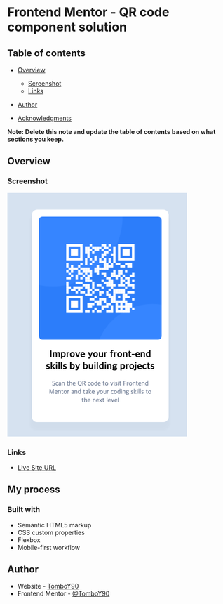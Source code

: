 # Frontend Mentor - QR code component solution


## Table of contents

- [Overview](#overview)
    - [Screenshot](#screenshot)
    - [Links](#links)

- [Author](#author)
- [Acknowledgments](#acknowledgments)

**Note: Delete this note and update the table of contents based on what sections you keep.**

## Overview

### Screenshot

![](./images/qr_preview.png)

### Links
- [Live Site URL](https://fe-challenge-qr-code.vercel.app/)

## My process

### Built with

- Semantic HTML5 markup
- CSS custom properties
- Flexbox
- Mobile-first workflow

## Author

- Website - [TomboY90](https://www.your-site.com)
- Frontend Mentor - [@TomboY90](https://www.frontendmentor.io/profile/TomboY90)


